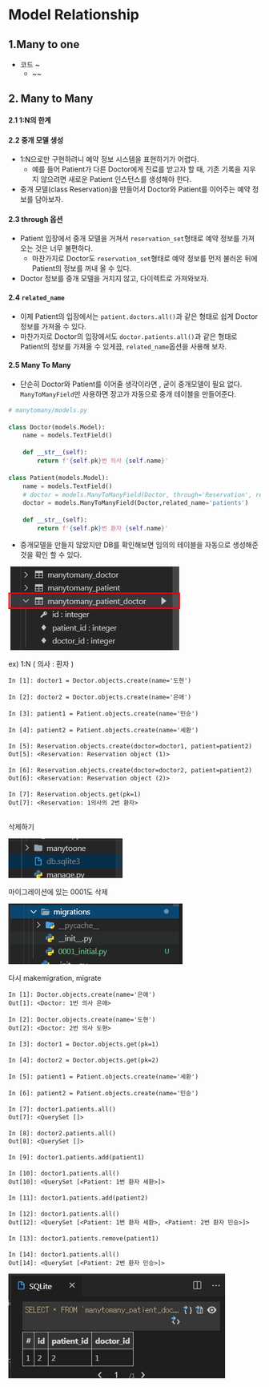 # Model Relationship

## 1.Many to one

- 코드 ~
  - ~~

#### 



## 2. Many to Many

#### 2.1 1:N의 한계

#### 2.2  중개 모델 생성

- 1:N으로만 구현하려니 예약 정보 시스템을 표현하기가 어렵다.
  - 예를 들어 Patient가 다른 Doctor에게 진료를 받고자 할 때, 기존 기록을 지우지 않으려면 새로운 Patient 인스턴스를 생성해야 한다.
- 중개 모델(class Reservation)을 만들어서 Doctor와  Patient를 이어주는 예약 정보를 담아보자.

#### 2.3 through 옵션

- Patient 입장에서 중개 모델을 거쳐서 `reservation_set`형태로 예약 정보를 가져오는 것은 너무 불편하다.
  - 마찬가지로 Doctor도 `reservation_set`형태로 예약 정보를 먼저 불러온 뒤에 Patient의 정보를 꺼내 올 수 있다.
- Doctor 정보를 중개 모델을 거치지 않고, 다이렉트로 가져와보자.

#### 2.4 `related_name`

- 이제 Patient의 입장에서는 `patient.doctors.all()`과 같은 형태로 쉽게 Doctor 정보를 가져올 수 있다.
- 마찬가지로 Doctor의 입장에서도 `doctor.patients.all()`과 같은 형태로 Patient의 정보를 가져올 수 있게끔, `related_name`옵션을 사용해 보자.

#### 2.5 Many To Many

- 단순히 Doctor와 Patient를 이어줄 생각이라면 , 굳이 중개모델이 필요 없다. `ManyToManyField`만 사용하면 장고가 자동으로 중개 테이블을 만들어준다.

```python
# manytomany/models.py

class Doctor(models.Model):
    name = models.TextField()

    def __str__(self):
        return f'{self.pk}번 의사 {self.name}'

class Patient(models.Model):
    name = models.TextField()
    # doctor = models.ManyToManyField(Doctor, through='Reservation', related_name='patients')
    doctor = models.ManyToManyField(Doctor,related_name='patients')

    def __str__(self):
        return f'{self.pk}번 환자 {self.name}'

```

- 중개모델을 만들지 않았지만 DB를 확인해보면 임의의 테이블을 자동으로 생성해준 것을 확인 할 수 있다.

![image-20191112165817926](assets\image-20191112165817926-1573547494955.png)

ex) 1:N ( 의사 : 환자 )

```shell
In [1]: doctor1 = Doctor.objects.create(name='도현')

In [2]: doctor2 = Doctor.objects.create(name='은애')

In [3]: patient1 = Patient.objects.create(name='민승')

In [4]: patient2 = Patient.objects.create(name='세환')

In [5]: Reservation.objects.create(doctor=doctor1, patient=patient2)
Out[5]: <Reservation: Reservation object (1)>

In [6]: Reservation.objects.create(doctor=doctor2, patient=patient2)
Out[6]: <Reservation: Reservation object (2)>

In [7]: Reservation.objects.get(pk=1)
Out[7]: <Reservation: 1의사의 2번 환자>


```



삭제하기

![image-20191112162411396](assets\image-20191112162411396-1573547494956.png)

마이그레이션에 있는  0001도 삭제

![image-20191112162641969](assets\image-20191112162641969-1573547494956.png)



다시 makemigration, migrate









```shell
In [1]: Doctor.objects.create(name='은애')
Out[1]: <Doctor: 1번 의사 은애>

In [2]: Doctor.objects.create(name='도현')
Out[2]: <Doctor: 2번 의사 도현>

In [3]: doctor1 = Doctor.objects.get(pk=1)

In [4]: doctor2 = Doctor.objects.get(pk=2)

In [5]: patient1 = Patient.objects.create(name='세환')

In [6]: patient2 = Patient.objects.create(name='민승')

In [7]: doctor1.patients.all()
Out[7]: <QuerySet []>

In [8]: doctor2.patients.all()
Out[8]: <QuerySet []>

In [9]: doctor1.patients.add(patient1)

In [10]: doctor1.patients.all()
Out[10]: <QuerySet [<Patient: 1번 환자 세환>]>

In [11]: doctor1.patients.add(patient2)

In [12]: doctor1.patients.all()
Out[12]: <QuerySet [<Patient: 1번 환자 세환>, <Patient: 2번 환자 민승>]>

In [13]: doctor1.patients.remove(patient1)

In [14]: doctor1.patients.all()
Out[14]: <QuerySet [<Patient: 2번 환자 민승>]>
```

![image-20191112163458597](assets\image-20191112163458597-1573547494956.png)